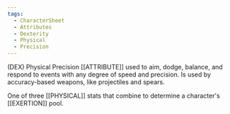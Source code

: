 ```yaml
---
tags:
  - CharacterSheet
  - Attributes
  - Dexterity
  - Physical
  - Precision
---
```

(DEX) Physical Precision [[ATTRIBUTE]] used to aim, dodge, balance, and respond to events with any degree of speed and precision. Is used by accuracy-based weapons, like projectiles and spears.

One of three [[PHYSICAL]] stats that combine to determine a character's [[EXERTION]] pool.